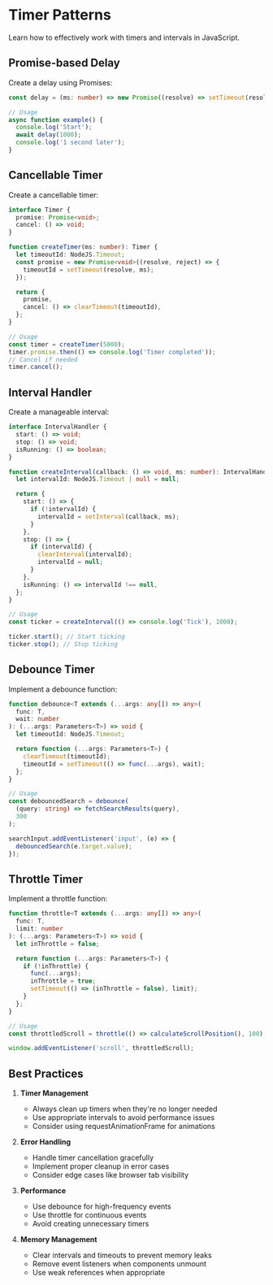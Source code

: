 # Timer Patterns

Learn how to effectively work with timers and intervals in JavaScript.

## Promise-based Delay

Create a delay using Promises:

```ts
const delay = (ms: number) => new Promise((resolve) => setTimeout(resolve, ms));

// Usage
async function example() {
  console.log('Start');
  await delay(1000);
  console.log('1 second later');
}
```

## Cancellable Timer

Create a cancellable timer:

```ts
interface Timer {
  promise: Promise<void>;
  cancel: () => void;
}

function createTimer(ms: number): Timer {
  let timeoutId: NodeJS.Timeout;
  const promise = new Promise<void>((resolve, reject) => {
    timeoutId = setTimeout(resolve, ms);
  });

  return {
    promise,
    cancel: () => clearTimeout(timeoutId),
  };
}

// Usage
const timer = createTimer(5000);
timer.promise.then(() => console.log('Timer completed'));
// Cancel if needed
timer.cancel();
```

## Interval Handler

Create a manageable interval:

```ts
interface IntervalHandler {
  start: () => void;
  stop: () => void;
  isRunning: () => boolean;
}

function createInterval(callback: () => void, ms: number): IntervalHandler {
  let intervalId: NodeJS.Timeout | null = null;

  return {
    start: () => {
      if (!intervalId) {
        intervalId = setInterval(callback, ms);
      }
    },
    stop: () => {
      if (intervalId) {
        clearInterval(intervalId);
        intervalId = null;
      }
    },
    isRunning: () => intervalId !== null,
  };
}

// Usage
const ticker = createInterval(() => console.log('Tick'), 1000);

ticker.start(); // Start ticking
ticker.stop(); // Stop ticking
```

## Debounce Timer

Implement a debounce function:

```ts
function debounce<T extends (...args: any[]) => any>(
  func: T,
  wait: number
): (...args: Parameters<T>) => void {
  let timeoutId: NodeJS.Timeout;

  return function (...args: Parameters<T>) {
    clearTimeout(timeoutId);
    timeoutId = setTimeout(() => func(...args), wait);
  };
}

// Usage
const debouncedSearch = debounce(
  (query: string) => fetchSearchResults(query),
  300
);

searchInput.addEventListener('input', (e) => {
  debouncedSearch(e.target.value);
});
```

## Throttle Timer

Implement a throttle function:

```ts
function throttle<T extends (...args: any[]) => any>(
  func: T,
  limit: number
): (...args: Parameters<T>) => void {
  let inThrottle = false;

  return function (...args: Parameters<T>) {
    if (!inThrottle) {
      func(...args);
      inThrottle = true;
      setTimeout(() => (inThrottle = false), limit);
    }
  };
}

// Usage
const throttledScroll = throttle(() => calculateScrollPosition(), 100);

window.addEventListener('scroll', throttledScroll);
```

## Best Practices

1. **Timer Management**

   - Always clean up timers when they're no longer needed
   - Use appropriate intervals to avoid performance issues
   - Consider using requestAnimationFrame for animations

2. **Error Handling**

   - Handle timer cancellation gracefully
   - Implement proper cleanup in error cases
   - Consider edge cases like browser tab visibility

3. **Performance**

   - Use debounce for high-frequency events
   - Use throttle for continuous events
   - Avoid creating unnecessary timers

4. **Memory Management**
   - Clear intervals and timeouts to prevent memory leaks
   - Remove event listeners when components unmount
   - Use weak references when appropriate
